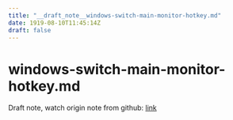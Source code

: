 ```yaml
---
title: "__draft_note__windows-switch-main-monitor-hotkey.md"
date: 1919-08-10T11:45:14Z
draft: false
---
```


# windows-switch-main-monitor-hotkey.md

Draft note, watch origin note from github: [link](https:/github.com/tinghaolai/just-random-note/blob/master/windows/windows-switch-main-monitor-hotkey.md)
